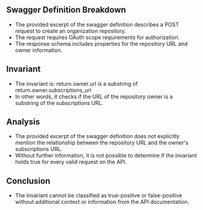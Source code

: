 ## Swagger Definition Breakdown
- The provided excerpt of the swagger definition describes a POST request to create an organization repository.
- The request requires OAuth scope requirements for authorization.
- The response schema includes properties for the repository URL and owner information.

## Invariant
- The invariant is: return.owner.url is a substring of return.owner.subscriptions_url
- In other words, it checks if the URL of the repository owner is a substring of the subscriptions URL.

## Analysis
- The provided excerpt of the swagger definition does not explicitly mention the relationship between the repository URL and the owner's subscriptions URL.
- Without further information, it is not possible to determine if the invariant holds true for every valid request on the API.

## Conclusion
- The invariant cannot be classified as true-positive or false-positive without additional context or information from the API documentation.

